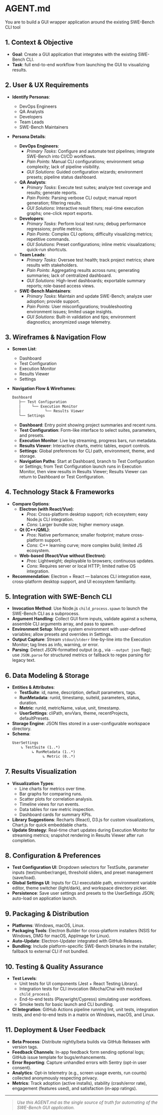 # AGENT.md

You are to build a GUI wrapper application around the existing SWE-Bench CLI tool

## 1. Context & Objective

* **Goal**: Create a GUI application that integrates with the existing SWE-Bench CLI.
* **Task**: full end-to-end workflow from launching the GUI to visualizing results.

## 2. User & UX Requirements

* **Identify Personas**:
  - DevOps Engineers
  - QA Analysts
  - Developers
  - Team Leads
  - SWE-Bench Maintainers

* **Persona Details**:
  - **DevOps Engineers**:
    - *Primary Tasks*: Configure and automate test pipelines; integrate SWE-Bench into CI/CD workflows.
    - *Pain Points*: Manual CLI configurations; environment setup complexity; lack of pipeline visibility.
    - *GUI Solutions*: Guided configuration wizards; environment presets; pipeline status dashboard.
  - **QA Analysts**:
    - *Primary Tasks*: Execute test suites; analyze test coverage and results; generate reports.
    - *Pain Points*: Parsing verbose CLI output; manual report generation; filtering results.
    - *GUI Solutions*: Interactive result filters; real-time execution graphs; one-click report exports.
  - **Developers**:
    - *Primary Tasks*: Perform local test runs; debug performance regressions; profile metrics.
    - *Pain Points*: Complex CLI options; difficulty visualizing metrics; repetitive commands.
    - *GUI Solutions*: Preset configurations; inline metric visualizations; quick-run shortcuts.
  - **Team Leads**:
    - *Primary Tasks*: Oversee test health; track project metrics; share results with stakeholders.
    - *Pain Points*: Aggregating results across runs; generating summaries; lack of centralized dashboard.
    - *GUI Solutions*: High-level dashboards; exportable summary reports; role-based access views.
  - **SWE-Bench Maintainers**:
    - *Primary Tasks*: Maintain and update SWE-Bench; analyze user adoption; provide support.
    - *Pain Points*: User misconfigurations; troubleshooting environment issues; limited usage insights.
    - *GUI Solutions*: Built-in validation and tips; environment diagnostics; anonymized usage telemetry.

## 3. Wireframes & Navigation Flow

* **Screen List**:
  - Dashboard
  - Test Configuration
  - Execution Monitor
  - Results Viewer
  - Settings

* **Navigation Flow & Wireframes**:
  ```txt
  Dashboard
     ├── Test Configuration
     │     └── Execution Monitor
     │           └── Results Viewer
     └── Settings
  ```
  - **Dashboard**: Entry point showing project summaries and recent runs.
  - **Test Configuration**: Form-like interface to select suites, parameters, and presets.
  - **Execution Monitor**: Live log streaming, progress bars, run metadata.
  - **Results Viewer**: Interactive charts, metric tables, export controls.
  - **Settings**: Global preferences for CLI path, environment, theme, and storage.
  - **Navigation Paths**: Start at Dashboard, branch to Test Configuration or Settings; from Test Configuration launch runs in Execution Monitor, then view results in Results Viewer; Results Viewer can return to Dashboard or Test Configuration.

## 4. Technology Stack & Frameworks

* **Compare Options**:
  - **Electron (with React/Vue)**:
    - *Pros*: Cross-platform desktop support; rich ecosystem; easy Node.js CLI integration.
    - *Cons*: Larger bundle size; higher memory usage.
  - **Qt (C++/QML)**:
    - *Pros*: Native performance; smaller footprint; mature cross-platform support.
    - *Cons*: C++ learning curve; more complex build; limited JS ecosystem.
  - **Web-based (React/Vue without Electron)**:
    - *Pros*: Lightweight; deployable to browsers; continuous updates.
    - *Cons*: Requires server or local HTTP; limited native OS integration.
* **Recommendation**: Electron + React — balances CLI integration ease, cross-platform desktop support, and UI ecosystem familiarity.

## 5. Integration with SWE-Bench CLI

* **Invocation Method**: Use Node.js `child_process.spawn` to launch the SWE-Bench CLI as a subprocess.
* **Argument Handling**: Collect GUI form inputs, validate against a schema, assemble CLI arguments array, and pass to spawn.
* **Environment Setup**: Merge system environment with user-defined variables; allow presets and overrides in Settings.
* **Output Capture**: Stream `stdout`/`stderr` line-by-line into the Execution Monitor; tag lines as info, warning, or error.
* **Parsing**: Detect JSON-formatted output (e.g., via `--output json` flag); use `JSON.parse` for structured metrics or fallback to regex parsing for legacy text.

## 6. Data Modeling & Storage

* **Entities & Attributes**:
  - **TestSuite**: id, name, description, default parameters, tags.
  - **RunMetadata**: runId, timestamp, suiteId, parameters, status, duration.
  - **Metric**: runId, metricName, value, unit, timestamp.
  - **UserSettings**: cliPath, envVars, theme, recentProjects, defaultPresets.
* **Storage Engine**: JSON files stored in a user-configurable workspace directory.
* **Schema**:
  ```txt
  UserSettings
      ↳ TestSuite (1..*)
           ↳ RunMetadata (1..*)
                ↳ Metric (0..*)
  ```

## 7. Results Visualization

* **Visualization Types**:
  - Line charts for metrics over time.
  - Bar graphs for comparing runs.
  - Scatter plots for correlation analysis.
  - Timeline views for run events.
  - Data tables for raw metric inspection.
  - Dashboard cards for summary KPIs.
* **Library Suggestions**: Recharts (React), D3.js for custom visualizations, Chart.js for quick embeddable charts.
* **Update Strategy**: Real-time chart updates during Execution Monitor for streaming metrics; snapshot rendering in Results Viewer after run completion.

## 8. Configuration & Preferences

* **Test Configuration UI**: Dropdown selectors for TestSuite, parameter inputs (text/number/range), threshold sliders, and preset management (save/load).
* **Global Settings UI**: Inputs for CLI executable path, environment variable editor, theme switcher (light/dark), and workspace directory picker.
* **Persistence**: Save user settings and presets to the UserSettings JSON; auto-load on application launch.

## 9. Packaging & Distribution

* **Platforms**: Windows, macOS, Linux.
* **Packaging Tools**: Electron Builder for cross-platform installers (NSIS for Windows, DMG for macOS, AppImage for Linux).
* **Auto-Update**: Electron-Updater integrated with GitHub Releases.
* **Bundling**: Include platform-specific SWE-Bench binaries in the installer; fallback to external CLI if not bundled.

## 10. Testing & Quality Assurance

* **Test Levels**:
  - Unit tests for UI components (Jest + React Testing Library).
  - Integration tests for CLI invocation (Mocha/Chai with mocked `child_process`).
  - End-to-end tests (Playwright/Cypress) simulating user workflows.
  - Smoke tests for basic launch and CLI bundling.
* **CI Integration**: GitHub Actions pipeline running lint, unit tests, integration tests, and end-to-end tests in a matrix on Windows, macOS, and Linux.

## 11. Deployment & User Feedback

* **Beta Process**: Distribute nightly/beta builds via GitHub Releases with version tags.
* **Feedback Channels**: In-app feedback form sending optional logs; GitHub issue template for bugs/enhancements.
* **Error Reporting**: Capture unhandled errors with Sentry (opt-in user consent).
* **Analytics**: Opt-in telemetry (e.g., screen usage events, run counts) collected anonymously respecting privacy.
* **Metrics**: Track adoption (active installs), stability (crash/error rate), engagement (features used), and satisfaction (in-app ratings).

---

> *Use this AGENT.md as the single source of truth for automating of the SWE-Bench GUI application.*
